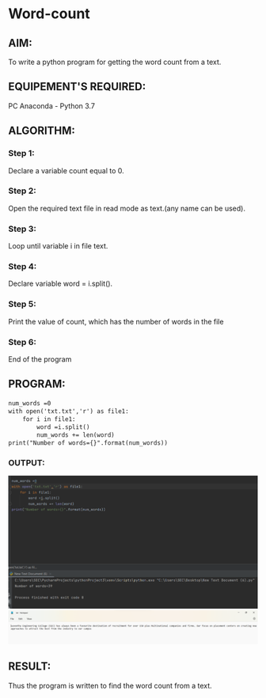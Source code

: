 # Word-count
## AIM:
To write a python program for getting the word count from a text.
## EQUIPEMENT'S REQUIRED: 
PC
Anaconda - Python 3.7
## ALGORITHM: 
### Step 1:

Declare a variable count equal to 0.
### Step 2: 
Open the required text file in read mode as text.(any name can be used).
### Step 3: 
Loop until variable i in file text.

### Step 4:  
Declare variable word = i.split().
### Step 5: 

Print the value of count, which has the number of words in the file
### Step 6: 
End of the program
## PROGRAM:
```
num_words =0
with open('txt.txt','r') as file1:
    for i in file1:
        word =i.split()
        num_words += len(word)
print("Number of words={}".format(num_words))
```

### OUTPUT:
![img](word.png)
![eig](txt.png)



## RESULT:
Thus the program is written to find the word count from a text.
